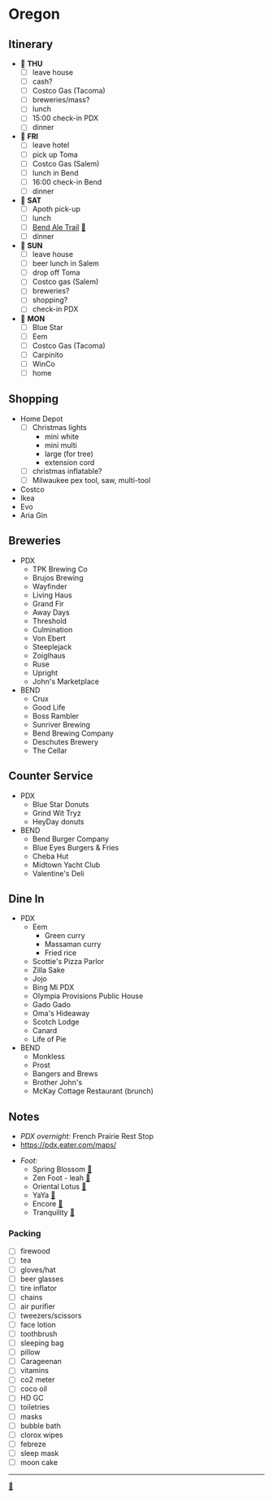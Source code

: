 # Oregon

## Itinerary
* 📅 **THU**
	- [ ] leave house
	- [ ] cash?
	- [ ] Costco Gas (Tacoma)
	- [ ] breweries/mass?
	- [ ] lunch
	- [ ] 15:00	check-in PDX
	- [ ] dinner
* 📅 **FRI**
	- [ ] leave hotel
	- [ ] pick up Toma
	- [ ] Costco Gas (Salem)
	- [ ] lunch in Bend
	- [ ] 16:00	check-in Bend
	- [ ] dinner
* 📅 **SAT**
	- [ ] Apoth pick-up
	- [ ] lunch
	- [ ] [Bend Ale Trail](https://visitbend.com/bend-ale-trail/) [🧭](http://maps.apple.com/?ll=44.058173,-121.311025)
	- [ ] dinner
* 📅 **SUN**
	- [ ] leave house
	- [ ] beer lunch in Salem
	- [ ] drop off Toma
	- [ ] Costco gas (Salem)
	- [ ] breweries?
	- [ ] shopping?
	- [ ] check-in PDX
* 📅 **MON**
	- [ ] Blue Star
	- [ ] Eem
	- [ ] Costco Gas (Tacoma)
	- [ ] Carpinito
	- [ ] WinCo
	- [ ] home

## Shopping
* Home Depot
	- [ ] Christmas lights
		* mini white
		* mini multi
		* large (for tree)
		* extension cord
	- [ ] christmas inflatable?
	- [ ] Milwaukee pex tool, saw, multi-tool
* Costco
* Ikea
* Evo
* Aria Gin

## Breweries
* PDX
	* TPK Brewing Co
	* Brujos Brewing
	* Wayfinder
	* Living Haus
	* Grand Fir
	* Away Days
	* Threshold
	* Culmination
	* Von Ebert
	* Steeplejack
	* Zoiglhaus
	* Ruse
	* Upright
	* John's Marketplace
* BEND
	* Crux
	* Good Life
	* Boss Rambler
	* Sunriver Brewing
	* Bend Brewing Company
	* Deschutes Brewery
	* The Cellar

## Counter Service
* PDX
	* Blue Star Donuts
	* Grind Wit Tryz
	* HeyDay donuts
* BEND
	* Bend Burger Company
	* Blue Eyes Burgers & Fries
	* Cheba Hut
	* Midtown Yacht Club
	* Valentine's Deli

## Dine In
* PDX
	* Eem
		- Green curry
		- Massaman curry
		- Fried rice
	* Scottie's Pizza Parlor
	* Zilla Sake
	* Jojo
	* Bing Mi PDX
	* Olympia Provisions Public House
	* Gado Gado
	* Oma's Hideaway
	* Scotch Lodge
	* Canard
	* Life of Pie
* BEND
	* Monkless
	* Prost
	* Bangers and Brews
	* Brother John's
	* McKay Cottage Restaurant (brunch)

## Notes
* *PDX overnight:* French Prairie Rest Stop  
* https://pdx.eater.com/maps/  
- *Foot:*
	+ Spring Blossom [🧭](http://maps.apple.com/?daddr=7240+NE+Sandy+Boulevard,+Portland)
	* Zen Foot - leah [🧭](http://maps.apple.com/?daddr=8118+SW+Hall+Blvd.,Beaverton
	)
	* Oriental Lotus [🧭](http://maps.apple.com/?daddr=7305+N+Alta+Ave,+Portland)
	* YaYa [🧭](http://maps.apple.com/?daddr=1321+SE+Tacoma+St,Portland)
	* Encore [🧭](http://maps.apple.com/?daddr=18400+SE+Division+St,+Gresham,+OR)
	* Tranquility [🧭](http://maps.apple.com/?daddr=9916+NE+Hwy+99,+Vancouver,+WA)

### Packing
- [ ] firewood
- [ ] tea
- [ ] gloves/hat
- [ ] beer glasses
- [ ] tire inflator
- [ ] chains
- [ ] air purifier
- [ ] tweezers/scissors
- [ ] face lotion
- [ ] toothbrush
- [ ] sleeping bag
- [ ] pillow
- [ ] Carageenan
- [ ] vitamins
- [ ] co2 meter
- [ ] coco oil
- [ ] HD GC
- [ ] toiletries
- [ ] masks
- [ ] bubble bath
- [ ] clorox wipes
- [ ] febreze
- [ ] sleep mask
- [ ] moon cake

---
 [🧭](https://maps.apple.com/?daddr=)  
